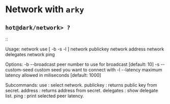 # Network with `arky`

## `hot@dark/network> ?`

::

  Usage: network use [<name> -b <number> -s <seed> -l <ms>]
         network publickey <secret>
         network address <secret>
         network delegates
         network ping

  Options:
  -b <number> --broadcast <number> peer number to use for broadcast       [default: 10]
  -s <seed> --custom-seed <seed>   custom seed you want to connect with
  -l <ms> --latency <ms>           maximum latency allowed in miliseconds [default: 1000]

  Subcommands:
      use       : select network.
      publickey : returns public key from secret.
      address   : returns address from secret.
      delegates : show delegate list.
      ping      : print selected peer latency.
